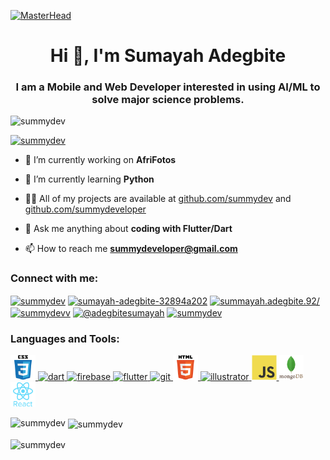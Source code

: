 [![MasterHead](https://1.bp.blogspot.com/-7A4WynwLsMw/XbBpCXG8fHI/AAAAAAAAMt4/uOa1bpLskYgrwGbllhSu2SDj_Mig8SXJQCLcBGAsYHQ/s1600/2000_600px.gif)](https://rishavchanda.io)
<h1 align="center">Hi 👋, I'm Sumayah Adegbite</h1>
<h3 align="center">I am a Mobile and Web Developer interested in using AI/ML to solve major science problems.</h3>

<p align="left"> <img src="https://komarev.com/ghpvc/?username=summydev&label=Profile%20views&color=0e75b6&style=flat" alt="summydev" /> </p>

<p align="left"> <a href="https://twitter.com/summydev" target="blank"><img src="https://img.shields.io/twitter/follow/summydev?logo=twitter&style=for-the-badge" alt="summydev" /></a> </p>

- 🔭 I’m currently working on **AfriFotos**

- 🌱 I’m currently learning **Python**

- 👨‍💻 All of my projects are available at [github.com/summydev](github.com/summydev) and [github.com/summydeveloper](github.com/summydeveloper)

- 💬 Ask me anything about **coding with Flutter/Dart**

- 📫 How to reach me **summydeveloper@gmail.com**

<h3 align="left">Connect with me:</h3>
<p align="left">
<a href="https://twitter.com/summydev" target="blank"><img align="center" src="https://raw.githubusercontent.com/rahuldkjain/github-profile-readme-generator/master/src/images/icons/Social/twitter.svg" alt="summydev" height="30" width="40" /></a>
<a href="https://linkedin.com/in/sumayah-adegbite-32894a202" target="blank"><img align="center" src="https://raw.githubusercontent.com/rahuldkjain/github-profile-readme-generator/master/src/images/icons/Social/linked-in-alt.svg" alt="sumayah-adegbite-32894a202" height="30" width="40" /></a>
<a href="https://fb.com/summayah.adegbite.92/" target="blank"><img align="center" src="https://raw.githubusercontent.com/rahuldkjain/github-profile-readme-generator/master/src/images/icons/Social/facebook.svg" alt="summayah.adegbite.92/" height="30" width="40" /></a>
<a href="https://instagram.com/summydevv" target="blank"><img align="center" src="https://raw.githubusercontent.com/rahuldkjain/github-profile-readme-generator/master/src/images/icons/Social/instagram.svg" alt="summydevv" height="30" width="40" /></a>
<a href="https://medium.com/@summydev" target="blank"><img align="center" src="https://raw.githubusercontent.com/rahuldkjain/github-profile-readme-generator/master/src/images/icons/Social/medium.svg" alt="@adegbitesumayah" height="30" width="40" /></a>
<a href="https://www.youtube.com/c/summydev" target="blank"><img align="center" src="https://raw.githubusercontent.com/rahuldkjain/github-profile-readme-generator/master/src/images/icons/Social/youtube.svg" alt="summydev" height="30" width="40" /></a>
</p> 

<h3 align="left">Languages and Tools:</h3>
<p align="left"> <a href="https://www.w3schools.com/css/" target="_blank" rel="noreferrer"> <img src="https://raw.githubusercontent.com/devicons/devicon/master/icons/css3/css3-original-wordmark.svg" alt="css3" width="40" height="40"/> </a> <a href="https://dart.dev" target="_blank" rel="noreferrer"> <img src="https://www.vectorlogo.zone/logos/dartlang/dartlang-icon.svg" alt="dart" width="40" height="40"/> </a> <a href="https://firebase.google.com/" target="_blank" rel="noreferrer"> <img src="https://www.vectorlogo.zone/logos/firebase/firebase-icon.svg" alt="firebase" width="40" height="40"/> </a> <a href="https://flutter.dev" target="_blank" rel="noreferrer"> <img src="https://www.vectorlogo.zone/logos/flutterio/flutterio-icon.svg" alt="flutter" width="40" height="40"/> </a> <a href="https://git-scm.com/" target="_blank" rel="noreferrer"> <img src="https://www.vectorlogo.zone/logos/git-scm/git-scm-icon.svg" alt="git" width="40" height="40"/> </a> <a href="https://www.w3.org/html/" target="_blank" rel="noreferrer"> <img src="https://raw.githubusercontent.com/devicons/devicon/master/icons/html5/html5-original-wordmark.svg" alt="html5" width="40" height="40"/> </a> <a href="https://www.adobe.com/in/products/illustrator.html" target="_blank" rel="noreferrer"> <img src="https://www.vectorlogo.zone/logos/adobe_illustrator/adobe_illustrator-icon.svg" alt="illustrator" width="40" height="40"/> </a> <a href="https://developer.mozilla.org/en-US/docs/Web/JavaScript" target="_blank" rel="noreferrer"> <img src="https://raw.githubusercontent.com/devicons/devicon/master/icons/javascript/javascript-original.svg" alt="javascript" width="40" height="40"/> </a> <a href="https://www.mongodb.com/" target="_blank" rel="noreferrer"> <img src="https://raw.githubusercontent.com/devicons/devicon/master/icons/mongodb/mongodb-original-wordmark.svg" alt="mongodb" width="40" height="40"/> </a> <a href="https://reactjs.org/" target="_blank" rel="noreferrer"> <img src="https://raw.githubusercontent.com/devicons/devicon/master/icons/react/react-original-wordmark.svg" alt="react" width="40" height="40"/> </a> </p>

<p><img align="left" src="https://github-readme-stats.vercel.app/api/top-langs?username=summydev&show_icons=true&locale=en&layout=compact" alt="summydev" /></p>

<p>&nbsp;<img align="center" src="https://github-readme-stats.vercel.app/api?username=summydev&show_icons=true&locale=en" alt="summydev" /></p>

<p><img align="center" src="https://github-readme-streak-stats.herokuapp.com/?user=summydev&" alt="summydev" /></p>
